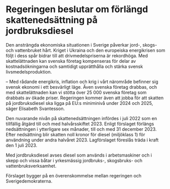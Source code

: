 # Regeringen beslutar om förlängd skattenedsättning på jordbruksdiesel

Den ansträngda ekonomiska situationen i Sverige påverkar jord\-, skogs\- och vattenbruket hårt. Kriget i Ukraina och den europeiska energikrisen som följt i dess spår bidrar till att drivmedelspriserna är rekordhöga. Med skattelättnaden kan svenska företag kompenseras för delar av kostnadsökningarna och samtidigt upprätthålla och stärka svensk livsmedelsproduktion.

– Med rådande energikris, inflation och krig i vårt närområde befinner sig svensk ekonomi i ett besvärligt läge. Även svenska företag drabbas, och med skattelättnaden kan vi stötta över 25 000 svenska företag som drabbats av ökade priser. Regeringen kommer även att jobba för att skatten på jordbruksdiesel ska ligga på EU:s miniminivå under 2024 och 2025, säger Elisabeth Svantesson.

Den nuvarande nivån på skattenedsättningen infördes i juli 2022 som en tillfällig åtgärd till och med halvårsskiftet 2023\. Enligt förslaget förlängs nedsättningen i ytterligare sex månader, till och med 31 december 2023\. Efter nedsättning blir skatten noll kronor för diesel (miljöklass 1\) för användning under andra halvåret 2023\. Lagförslaget föreslås träda i kraft den 1 juli 2023\.

Med jordbruksdiesel avses diesel som används i arbetsmaskiner och i skepp och vissa båtar i yrkesmässig jordbruks\-, skogsbruks\- och vattenbruksverksamhet.

Förslaget bygger på en överenskommelse mellan regeringen och Sverigedemokraterna.
